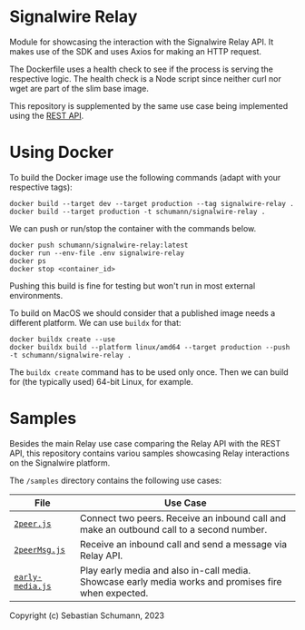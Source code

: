 Signalwire Relay
================

Module for showcasing the interaction with the Signalwire Relay API. It makes use of the SDK and uses Axios for making an HTTP request.

The Dockerfile uses a health check to see if the process is serving the respective logic. The health check is a Node script since neither curl nor wget are part of the slim base image.

This repository is supplemented by the same use case being implemented using the [REST API](https://github.com/s-schumann/signalwire-rest).

# Using Docker 

To build the Docker image use the following commands (adapt with your respective tags):

```shell
docker build --target dev --target production --tag signalwire-relay .
docker build --target production -t schumann/signalwire-relay .
```

We can push or run/stop the container with the commands below.

```shell
docker push schumann/signalwire-relay:latest
docker run --env-file .env signalwire-relay
docker ps
docker stop <container_id>
```

Pushing this build is fine for testing but won't run in most external environments.

To build on MacOS we should consider that a published image needs a different platform. We can use `buildx` for that:

```shell
docker buildx create --use
docker buildx build --platform linux/amd64 --target production --push -t schumann/signalwire-relay .
```

The `buildx create` command has to be used only once. Then we can build for (the typically used) 64-bit Linux, for example.

# Samples

Besides the main Relay use case comparing the Relay API with the REST API, this repository contains variou samples showcasing Relay interactions on the Signalwire platform.

The `/samples` directory contains the following use cases:

|File|Use Case|
|-|-|
|[`2peer.js`](./samples/2peer.js)|Connect two peers. Receive an inbound call and make an outbound call to a second number.|
|[`2peerMsg.js`](./samples/2peerMsg.js)|Receive an inbound call and send a message via Relay API.|
|[`early-media.js`](./samples/early-media.js)|Play early media and also in-call media. Showcase early media works and promises fire when expected.|

Copyright (c) Sebastian Schumann, 2023
